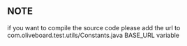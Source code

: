 ## NOTE

if you want to compile the source code please add the url to 
com.oliveboard.test.utils/Constants.java BASE_URL variable
